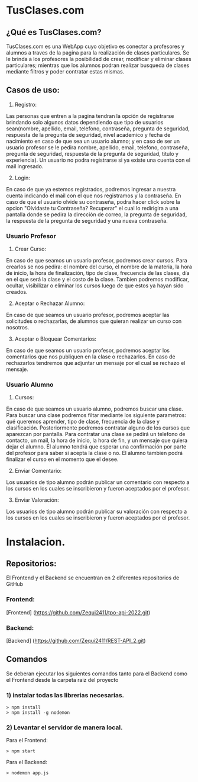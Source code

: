 # TusClases.com

## ¿Qué es TusClases.com?

TusClases.com es una WebApp cuyo objetivo es conectar a profesores y alumnos a traves de la pagina para la realización de clases particulares. Se le brinda a los profesores la posibilidad de crear, modificar y eliminar clases particulares; mientras que los alumnos podran realizar busqueda de clases mediante filtros y poder contratar estas mismas.

## Casos de uso:

1. Registro:

Las personas que entren a la pagina tendran la opción de registrarse brindando solo algunos datos dependiendo que tipo de usuarios sean(nombre, apellido, email, telefono, contraseña, pregunta de seguridad, respuesta de la pregunta de seguridad, nivel academico y fecha de nacimiento en caso de que sea un usuario alumno; y en caso de ser un usuario profesor se le pedira nombre, apellido, email, telefono, contraseña, pregunta de seguridad, respuesta de la pregunta de seguridad, titulo y experiencia). Un usuario no podra registrarse si ya existe una cuenta con el mail ingresado.

2. Login:

En caso de que ya estemos registrados, podremos ingresar a nuestra cuenta indicando el mail con el que nos registramos y la contraseña. En caso de que el usuario olvide su contraseña, podra hacer click sobre la opcion "Olvidaste tu Contraseña? Recuperar" el cual lo redirigira a una pantalla donde se pedira la dirección de correo, la pregunta de seguridad, la respuesta de la pregunta de seguridad y una nueva contraseña.

### Usuario Profesor

1. Crear Curso:

En caso de que seamos un usuario profesor, podremos crear cursos. Para crearlos se nos pedira: el nombre del curso, el nombre de la materia, la hora de inicio, la hora de finalización, tipo de clase, frecuencia de las clases, día en el que será la clase y el costo de la clase. Tambien podremos modificar, ocultar, visibilizar o eliminar los cursos luego de que estos ya hayan sido creados.

2. Aceptar o Rechazar Alumno:

En caso de que seamos un usuario profesor, podremos aceptar las solicitudes o rechazarlas, de alumnos que quieran realizar un curso con nosotros.

3. Aceptar o Bloquear Comentarios:

En caso de que seamos un usuario profesor, podremos aceptar los comentarios que nos publiquen en la clase o rechazarlos. En caso de rechazarlos tendremos que adjuntar un mensaje por el cual se rechazo el mensaje.

### Usuario Alumno

1. Cursos:

En caso de que seamos un usuario alumno, podremos buscar una clase. Para buscar una clase podremos filtar mediante los siguiente parametros: qué queremos aprender, tipo de clase, frecuencia de la clase y clasificación. Posteriormente podremos contratar alguno de los cursos que aparezcan por pantalla. Para contratar una clase se pedirá un telefono de contacto, un mail, la hora de inicio, la hora de fin, y un mensaje que quiera dejar el alumno. El alumno tendrá que esperar una confirmación por parte del profesor para saber si acepta la clase o no. El alumno tambien podrá finalizar el curso en el momento que el desee.

2. Enviar Comentario:

Los usuarios de tipo alumno podrán publicar un comentario con respecto a los cursos en los cuales se inscribieron y fueron aceptados por el profesor.

3. Enviar Valoración: 

Los usuarios de tipo alumno podrán publicar su valoración con respecto a los cursos en los cuales se inscribieron y fueron aceptados por el profesor.


# Instalacion.

## Repositorios:

El Frontend y el Backend se encuentran en 2 diferentes repositorios de GitHub

### Frontend:

[Frontend] (https://github.com/Zequi2411/tpo-api-2022.git)

### Backend:

[Backend] (https://github.com/Zequi2411/REST-API_2.git)

## Comandos

Se deberan ejecutar los siguientes comandos tanto para el Backend como el Frontend desde la carpeta raiz del proyecto

### 1) instalar todas las librerias necesarias.

```
> npm install
> npm install -g nodemon
```

### 2) Levantar el servidor de manera local.

Para el Frontend:
```
> npm start
```

Para el Backend:
```
> nodemon app.js
```
